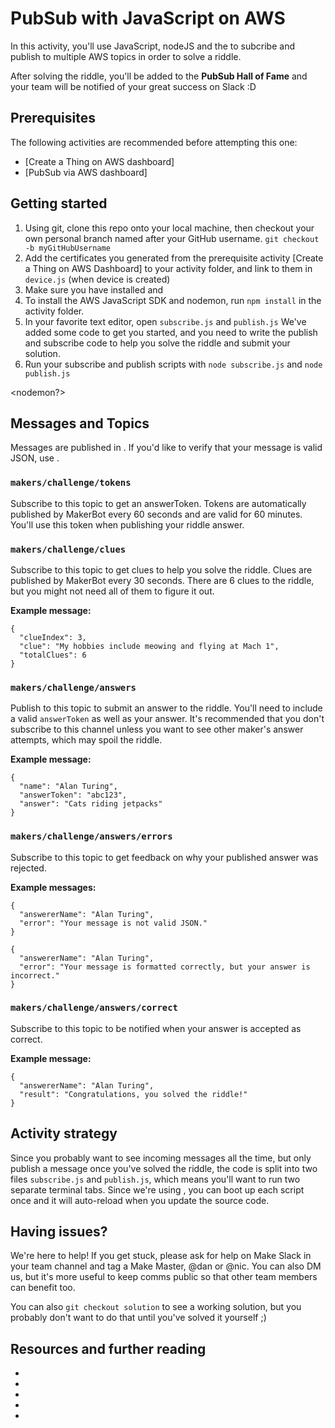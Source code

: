 
# PubSub with JavaScript on AWS

In this activity, you'll use JavaScript, nodeJS and the <AWS JavaScript SDK> to subcribe and publish to multiple AWS topics in order to solve a riddle.

After solving the riddle, you'll be added to the **PubSub Hall of Fame** and your team will be notified of your great success on Slack :D


## Prerequisites

The following activities are recommended before attempting this one:
- [Create a Thing on AWS dashboard]
- [PubSub via AWS dashboard]


## Getting started

1. Using git, clone this repo onto your local machine, then checkout your own personal branch named after your GitHub username. `git checkout -b myGitHubUsername`
2. Add the certificates you generated from the prerequisite activity [Create a Thing on AWS Dashboard] to your activity folder, and link to them in `device.js` (when device is created)
3. Make sure you have installed <nodeJS> and <npm>
5. To install the AWS JavaScript SDK and nodemon, run `npm install` in the activity folder.
6. In your favorite text editor, open `subscribe.js` and `publish.js` We've added some code to get you started, and you need to write the publish and subscribe code to help you solve the riddle and submit your solution.
7. Run your subscribe and publish scripts with `node subscribe.js` and `node publish.js`

<nodemon?>


## Messages and Topics

Messages are published in <JSON format>. If you'd like to verify that your message is valid JSON, use <the linter tool>.


### `makers/challenge/tokens`

Subscribe to this topic to get an answerToken. Tokens are automatically published by MakerBot every 60 seconds and are valid for 60 minutes. You'll use this token when publishing your riddle answer.


### `makers/challenge/clues`

Subscribe to this topic to get clues to help you solve the riddle. Clues are published by MakerBot every 30 seconds. There are 6 clues to the riddle, but you might not need all of them to figure it out.

**Example message:**

    {
      "clueIndex": 3,
      "clue": "My hobbies include meowing and flying at Mach 1",
      "totalClues": 6
    }


### `makers/challenge/answers`

Publish to this topic to submit an answer to the riddle. You'll need to include a valid `answerToken` as well as your answer. It's recommended that you don't subscribe to this channel unless you want to see other maker's answer attempts, which may spoil the riddle.

**Example message:**

    {
      "name": "Alan Turing",
      "answerToken": "abc123",
      "answer": "Cats riding jetpacks"
    }



### `makers/challenge/answers/errors`

Subscribe to this topic to get feedback on why your published answer was rejected.

**Example messages:**

    {
      "answererName": "Alan Turing",
      "error": "Your message is not valid JSON."
    }

    {
      "answererName": "Alan Turing",
      "error": "Your message is formatted correctly, but your answer is incorrect."
    }


### `makers/challenge/answers/correct`
  
Subscribe to this topic to be notified when your answer is accepted as correct.

**Example message:**

    {
      "answererName": "Alan Turing",
      "result": "Congratulations, you solved the riddle!"
    }


## Activity strategy

Since you probably want to see incoming messages all the time, but only publish a message once you've solved the riddle, the code is split into two files `subscribe.js` and `publish.js`, which means you'll want to run two separate terminal tabs. Since we're using <nodemon>, you can boot up each script once and it will auto-reload when you update the source code.


## Having issues?

We're here to help! If you get stuck, please ask for help on Make Slack in your team channel and tag a Make Master, @dan or @nic. You can also DM us, but it's more useful to keep comms public so that other team members can benefit too.

You can also `git checkout solution` to see a working solution, but you probably don't want to do that until you've solved it yourself ;)


## Resources and further reading
- <AWS PubSub documentation>
- <AWS JavaScript SDK Documentation>
- <NodeJS installation instructions>
- <JSON guide>
- <Nodemon info>
